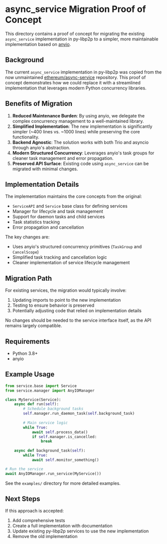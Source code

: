 # async_service Migration Proof of Concept

This directory contains a proof of concept for migrating the existing `async_service` implementation in py-libp2p to a simpler, more maintainable implementation based on [anyio](https://github.com/agronholm/anyio).

## Background

The current `async_service` implementation in py-libp2p was copied from the now unmaintained [ethereum/async-service](https://github.com/ethereum/async-service) repository. This proof of concept demonstrates how we could replace it with a streamlined implementation that leverages modern Python concurrency libraries.

## Benefits of Migration

1. **Reduced Maintenance Burden**: By using anyio, we delegate the complex concurrency management to a well-maintained library.
2. **Simplified Implementation**: The new implementation is significantly simpler (~400 lines vs. ~1000 lines) while preserving the core functionality.
3. **Backend Agnostic**: The solution works with both Trio and asyncio through anyio's abstraction.
4. **Modern Structured Concurrency**: Leverages anyio's task groups for cleaner task management and error propagation.
5. **Preserved API Surface**: Existing code using `async_service` can be migrated with minimal changes.

## Implementation Details

The implementation maintains the core concepts from the original:

- `ServiceAPI` and `Service` base class for defining services
- Manager for lifecycle and task management
- Support for daemon tasks and child services
- Task statistics tracking
- Error propagation and cancellation

The key changes are:

- Uses anyio's structured concurrency primitives (`TaskGroup` and `CancelScope`)
- Simplified task tracking and cancellation logic
- Cleaner implementation of service lifecycle management

## Migration Path

For existing services, the migration would typically involve:

1. Updating imports to point to the new implementation
2. Testing to ensure behavior is preserved
3. Potentially adjusting code that relied on implementation details

No changes should be needed to the service interface itself, as the API remains largely compatible.

## Requirements

- Python 3.8+
- anyio

## Example Usage

```python
from service.base import Service
from service.manager import AnyIOManager

class MyService(Service):
    async def run(self):
        # Schedule background tasks
        self.manager.run_daemon_task(self.background_task)
        
        # Main service logic
        while True:
            await self.process_data()
            if self.manager.is_cancelled:
                break
    
    async def background_task(self):
        while True:
            await self.monitor_something()

# Run the service
await AnyIOManager.run_service(MyService())
```

See the `examples/` directory for more detailed examples.

## Next Steps

If this approach is accepted:

1. Add comprehensive tests
2. Create a full implementation with documentation
3. Update existing py-libp2p services to use the new implementation
4. Remove the old implementation